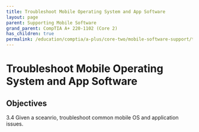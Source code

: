 ```yaml
---
title: Troubleshoot Mobile Operating System and App Software
layout: page
parent: Supporting Mobile Software
grand_parent: CompTIA A+ 220-1102 (Core 2)
has_children: true
permalink: /education/comptia/a-plus/core-two/mobile-software-support/troubleshooting/software/
---
```


# Troubleshoot Mobile Operating System and App Software

## Objectives

3.4 Given a sceanrio, troubleshoot common mobile OS and application issues.